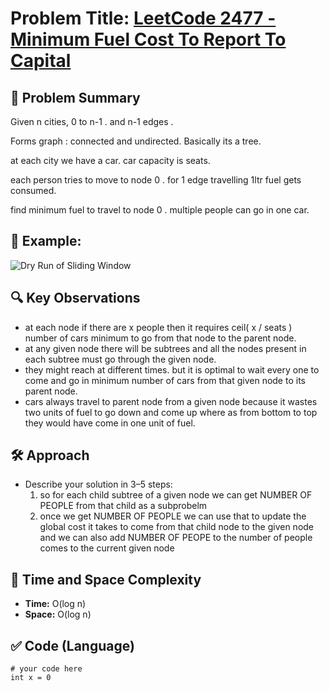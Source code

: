 # Problem Title: [LeetCode 2477 - Minimum Fuel Cost To Report To Capital](https://leetcode.com/problems/minimum-fuel-cost-to-report-to-the-capital/description/)

## 🚀 Problem Summary
Given n cities, 0 to n-1 . 
and n-1 edges . 

Forms graph : connected and undirected. 
Basically its a tree.

at each city we have a car. 
car capacity is seats.

each person tries to move to node 0 .
for 1 edge travelling 1ltr fuel gets consumed.

find minimum fuel to travel to node 0 . multiple people can go in one car.

## 🧩 Example:
![Dry Run of Sliding Window](./images/sliding-window.png)

## 🔍 Key Observations
- at each node if there are x people then it requires ceil( x / seats ) number of cars 
minimum to go from that node to the parent node.
- at any given node there will be subtrees and all the nodes present in each subtree must go through the given node.
- they might reach at different times. but it is optimal to wait every one to come and go in 
minimum number of cars from that given node to its parent node.
- cars always travel to parent node from a given node because it wastes two units of fuel to go down and come up where as from bottom to top they would have come in one unit of fuel.

## 🛠️ Approach
- Describe your solution in 3–5 steps:
  1. so for each child subtree of a given node we can get NUMBER OF PEOPLE from that child as a subprobelm
  2. once we get NUMBER OF PEOPLE we can use that to update the global cost it takes to come from that child node to the given node and we can also add NUMBER OF PEOPE to the number of people comes to the current given node

## 🧪 Time and Space Complexity
- **Time:** O(log n)
- **Space:** O(log n)

## ✅ Code (Language)
```lang
# your code here
int x = 0


